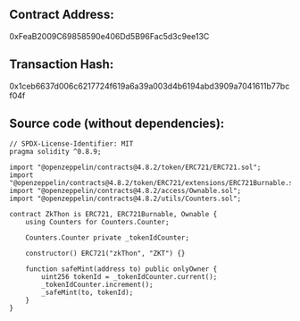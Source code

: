 ## Contract Address:
0xFeaB2009C69858590e406Dd5B96Fac5d3c9ee13C

## Transaction Hash:
0x1ceb6637d006c6217724f619a6a39a003d4b6194abd3909a7041611b77bcf04f

## Source code (without dependencies):
```
// SPDX-License-Identifier: MIT
pragma solidity ^0.8.9;

import "@openzeppelin/contracts@4.8.2/token/ERC721/ERC721.sol";
import "@openzeppelin/contracts@4.8.2/token/ERC721/extensions/ERC721Burnable.sol";
import "@openzeppelin/contracts@4.8.2/access/Ownable.sol";
import "@openzeppelin/contracts@4.8.2/utils/Counters.sol";

contract ZkThon is ERC721, ERC721Burnable, Ownable {
    using Counters for Counters.Counter;

    Counters.Counter private _tokenIdCounter;

    constructor() ERC721("zkThon", "ZKT") {}

    function safeMint(address to) public onlyOwner {
        uint256 tokenId = _tokenIdCounter.current();
        _tokenIdCounter.increment();
        _safeMint(to, tokenId);
    }
}
```
